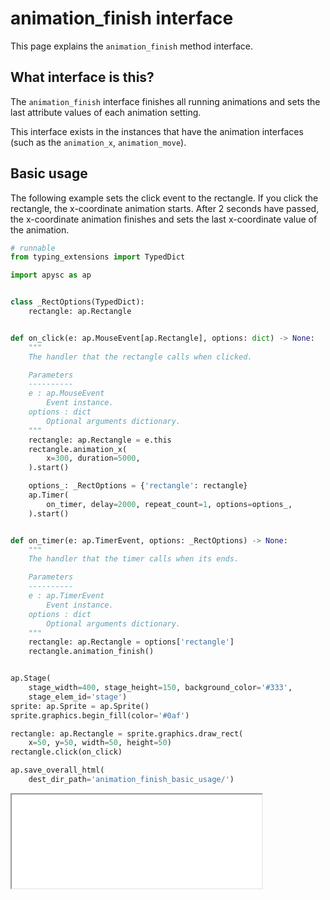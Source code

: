 # animation_finish interface

This page explains the `animation_finish` method interface.

## What interface is this?

The `animation_finish` interface finishes all running animations and sets the last attribute values of each animation setting.

This interface exists in the instances that have the animation interfaces (such as the `animation_x`\, `animation_move`).

## Basic usage

The following example sets the click event to the rectangle. If you click the rectangle, the x-coordinate animation starts. After 2 seconds have passed, the x-coordinate animation finishes and sets the last x-coordinate value of the animation.

```py
# runnable
from typing_extensions import TypedDict

import apysc as ap


class _RectOptions(TypedDict):
    rectangle: ap.Rectangle


def on_click(e: ap.MouseEvent[ap.Rectangle], options: dict) -> None:
    """
    The handler that the rectangle calls when clicked.

    Parameters
    ----------
    e : ap.MouseEvent
        Event instance.
    options : dict
        Optional arguments dictionary.
    """
    rectangle: ap.Rectangle = e.this
    rectangle.animation_x(
        x=300, duration=5000,
    ).start()

    options_: _RectOptions = {'rectangle': rectangle}
    ap.Timer(
        on_timer, delay=2000, repeat_count=1, options=options_,
    ).start()


def on_timer(e: ap.TimerEvent, options: _RectOptions) -> None:
    """
    The handler that the timer calls when its ends.

    Parameters
    ----------
    e : ap.TimerEvent
        Event instance.
    options : dict
        Optional arguments dictionary.
    """
    rectangle: ap.Rectangle = options['rectangle']
    rectangle.animation_finish()


ap.Stage(
    stage_width=400, stage_height=150, background_color='#333',
    stage_elem_id='stage')
sprite: ap.Sprite = ap.Sprite()
sprite.graphics.begin_fill(color='#0af')

rectangle: ap.Rectangle = sprite.graphics.draw_rect(
    x=50, y=50, width=50, height=50)
rectangle.click(on_click)

ap.save_overall_html(
    dest_dir_path='animation_finish_basic_usage/')
```

<iframe src="static/animation_finish_basic_usage/index.html" width="400" height="150"></iframe>